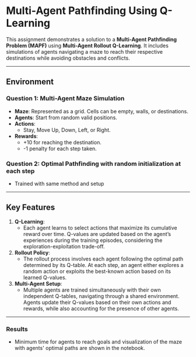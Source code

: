 # Multi-Agent Pathfinding Using Q-Learning

This assignment demonstrates a solution to a **Multi-Agent Pathfinding Problem (MAPF)** using **Multi-Agent Rollout Q-Learning**. It includes simulations of agents navigating a maze to reach their respective destinations while avoiding obstacles and conflicts.

---

## Environment

### Question 1: Multi-Agent Maze Simulation
- **Maze**: Represented as a grid. Cells can be empty, walls, or destinations.
- **Agents**: Start from random valid positions.
- **Actions**:
  - Stay, Move Up, Down, Left, or Right.
- **Rewards**:
  - +10 for reaching the destination.
  - -1 penalty for each step taken.

### Question 2: Optimal Pathfinding with random initialization at each step
- Trained with same method and setup
---

## Key Features
1. **Q-Learning**:
   - Each agent learns to select actions that maximize its cumulative reward over time. Q-values are updated based on the agent’s experiences during the training episodes, considering the exploration-exploitation trade-off.
2. **Rollout Policy**:
   - The rollout process involves each agent following the optimal path determined by its Q-table. At each step, an agent either explores a random action or exploits the best-known action based on its learned Q-values.
3. **Multi-Agent Setup**:
   - Multiple agents are trained simultaneously with their own independent Q-tables, navigating through a shared environment. Agents update their Q-values based on their own actions and rewards, while also accounting for the presence of other agents.

---


### Results
-  Minimum time for agents to reach goals and visualization of the maze with agents' optimal paths are shown in the notebook.
